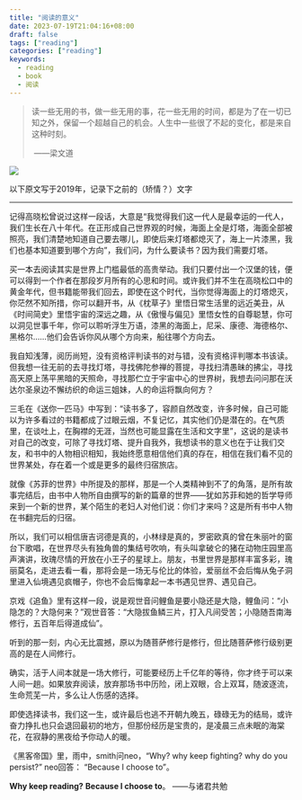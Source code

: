 ```yaml
---
title: "阅读的意义"
date: 2023-07-19T21:04:16+08:00
draft: false
tags: ["reading"]
categories: ["reading"]
keywords:
  - reading
  - book
  - 阅读
---
```


> 读一些无用的书，做一些无用的事，花一些无用的时间，都是为了在一切已知之外，保留一个超越自己的机会。人生中一些很了不起的变化，都是来自这种时刻。
>
> ​                                                                                                                ——梁文道

![](/img/reading.jpg)

以下原文写于2019年，记录下之前的（矫情？）文字

------

记得高晓松曾说过这样一段话，大意是“我觉得我们这一代人是最幸运的一代人，我们生长在八十年代。在正形成自己世界观的时候，海面上全是灯塔，海面全部被照亮，我们清楚地知道自己要去哪儿，即使后来灯塔都熄灭了，海上一片漆黑，我们也基本知道要到哪个方向”，我们问，为什么要读书？因为我们需要灯塔。

买一本去阅读其实是世界上门槛最低的高贵举动。我们只要付出一个汉堡的钱，便可以得到一个作者在那段岁月所有的心思和时间。或许我们并不生在高晓松口中的黄金年代，但书籍能带我们回去，即使在这个时代，当你觉得海面上的灯塔熄灭，你茫然不知所措，你可以翻开书，从《枕草子》里悟日常生活里的远近美丑，从《时间简史》里悟宇宙的深远之趣，从《傲慢与偏见》里悟女性的自尊聪慧，你可以洞见世事千年，你可以聆听浮生万语，漆黑的海面上，尼采、康德、海德格尔、黑格尔……他们会告诉你风从哪个方向来，船往哪个方向去。

我自知浅薄，阅历尚短，没有资格评判读书的对与错，没有资格评判哪本书该读。但我想一往无前的去寻找灯塔，寻找佛陀参禅的菩提，寻找扫清愚昧的拂尘，寻找高天原上荡平黑暗的天照命，寻找那伫立于宇宙中心的世界树，我想去问问那在沃达尔圣泉边不懈纺织的命运三姐妹，人的命运将飘向何方？

三毛在《送你一匹马》中写到：“读书多了，容颜自然改变，许多时候，自己可能以为许多看过的书籍都成了过眼云烟，不复记忆，其实他们仍是潜在的。在气质里，在谈吐上，在胸襟的无涯，当然也可能显露在生活和文字里”，这说的是读书对自己的改变，可除了寻找灯塔、提升自我外，我想读书的意义也在于让我们交友，和书中的人物相识相知，我始终愿意相信他们真的存在，相信在我们看不见的世界某处，存在着一个或是更多的最终归宿旅店。

就像《苏菲的世界》中所提及的那样，那是一个人类精神到不了的角落，是所有故事完结后，由书中人物所自由撰写的新的篇章的世界——犹如苏菲和她的哲学导师来到一个新的世界，某个陌生的老妇人对他们说：你们才来吗？这是所有书中人物在书翻完后的归宿。

所以，我们可以相信唐吉诃德是真的，小林绿是真的，罗密欧真的曾在朱丽叶的窗台下歌唱，在世界尽头有独角兽的集结号吹响，有头叫拿破仑的猪在动物庄园里高声演讲，玫瑰尽情的开放在小王子的星球上。朋友，书里世界是那样丰富多彩，瑰丽莫名，走进去看一看，那将会是一场无与伦比的体验，爱丽丝不会后悔从兔子洞里进入仙境遇见疯帽子，你也不会后悔拿起一本书遇见世界、遇见自己。

京戏《追鱼》里有这样一段，说是观世音问鲤鱼是要小隐还是大隐，鲤鱼问：“小隐怎的？大隐何来？”观世音答：“大隐拔鱼鳞三片，打入凡间受苦；小隐随吾南海修行，五百年后得道成仙”。

听到的那一刻，内心无比震撼，原以为随菩萨修行是修行，但比随菩萨修行级别更高的是在人间修行。

确实，活于人间本就是一场大修行，可能要经历上千亿年的等待，你才终于可以来人间一趟。如果放弃阅读，放弃那场书中历险，闭上双眼，合上双耳，随波逐流，生命荒芜一片，多么让人伤感的选择。

即使选择读书，我们这一生，或许最后也逃不开朝九晚五，碌碌无为的结局，或许奋力挣扎也只会退回最初的地方，但那份经历是宝贵的，是凌晨三点未眠的海棠花，在寂静的黑夜给予你动人的暖。

《黑客帝国》里，雨中，smith问neo，“Why? why keep fighting? why do you persist?” neo回答：
  “Because I choose to”。

  **Why keep reading?** 
  **Because I choose to**。
                              ——与诸君共勉

